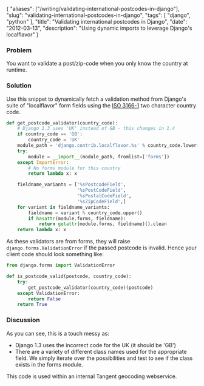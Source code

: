 {
    "aliases": ["/writing/validating-international-postcodes-in-django"],
    "slug": "validating-international-postcodes-in-django",
    "tags": [
        "django",
        "python"
    ],
    "title": "Validating international postcodes in Django",
    "date": "2012-03-13",
    "description": "Using dynamic imports to leverage Django's localflavor"
}

### Problem

You want to validate a post/zip-code when you only know the country at
runtime.

### Solution

Use this snippet to dynamically fetch a validation method from Django's
suite of "localflavor" form fields using the [ISO
3166-1](http://en.wikipedia.org/wiki/ISO_3166-1_alpha-2) two character
country code.

``` python
def get_postcode_validator(country_code):
    # Django 1.3 uses 'UK' instead of GB - this changes in 1.4
    if country_code == 'GB':
        country_code = 'UK'
    module_path = 'django.contrib.localflavor.%s' % country_code.lower()
    try:
        module = __import__(module_path, fromlist=['forms'])
    except ImportError:
        # No forms module for this country
        return lambda x: x

    fieldname_variants = ['%sPostcodeField',
                          '%sPostCodeField',
                          '%sPostalCodeField',
                          '%sZipCodeField',]
    for variant in fieldname_variants:
        fieldname = variant % country_code.upper()
        if hasattr(module.forms, fieldname):
            return getattr(module.forms, fieldname)().clean 
    return lambda x: x
```

As these validators are from forms, they will raise
`django.forms.ValidationError` if the passed postcode is invalid. Hence
your client code should look something like:

``` python
from django.forms import ValidationError

def is_postcode_valid(postcode, country_code):
    try:
        get_postcode_validator(country_code)(postcode)
    except ValidationError:
        return False
    return True
```

### Discussion

As you can see, this is a touch messy as:

-   Django 1.3 uses the incorrect code for the UK (it should be 'GB')
-   There are a variety of different class names used for the
    appropriate field. We simply iterate over the possibilities and test
    to see if the class exists in the forms module.

This code is used within an internal Tangent geocoding webservice.
